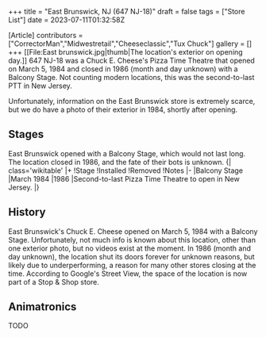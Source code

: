 +++
title = "East Brunswick, NJ (647 NJ-18)"
draft = false
tags = ["Store List"]
date = 2023-07-11T01:32:58Z

[Article]
contributors = ["CorrectorMan","Midwestretail","Cheeseclassic","Tux Chuck"]
gallery = []
+++
[[File:East brunswick.jpg|thumb|The location's exterior on opening day.]]
647 NJ-18 was a Chuck E. Cheese's Pizza Time Theatre that opened on March 5, 1984 and closed in 1986 (month and day unknown) with a Balcony Stage. Not counting modern locations, this was the second-to-last PTT in New Jersey. 

Unfortunately, information on the East Brunswick store is extremely scarce, but we do have a photo of their exterior in 1984, shortly after opening.

## Stages ##
East Brunswick opened with a Balcony Stage, which would not last long. The location closed in 1986, and the fate of their bots is unknown.
{| class='wikitable'
|+
!Stage
!Installed
!Removed
!Notes
|-
|Balcony Stage
|March 1984
|1986
|Second-to-last Pizza Time Theatre to open in New Jersey.
|}

## History ##
East Brunswick's Chuck E. Cheese opened on March 5, 1984 with a Balcony Stage. Unfortunately, not much info is known about this location, other than one exterior photo, but no videos exist at the moment. In 1986 (month and day unknown), the location shut its doors forever for unknown reasons, but likely due to underperforming, a reason for many other stores closing at the time. According to Google's Street View, the space of the location is now part of a Stop & Shop store.

## Animatronics ##
TODO